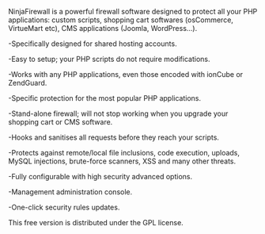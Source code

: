 NinjaFirewall is a powerful firewall software designed to protect all your PHP applications: custom scripts, shopping cart softwares (osCommerce, VirtueMart etc), CMS applications (Joomla, WordPress...).

-Specifically designed for shared hosting accounts.

-Easy to setup; your PHP scripts do not require modifications.

-Works with any PHP applications, even those encoded with ionCube or ZendGuard.

-Specific protection for the most popular PHP applications.

-Stand-alone firewall; will not stop working when you upgrade your shopping cart or CMS software.

-Hooks and sanitises all requests before they reach your scripts.

-Protects against remote/local file inclusions, code execution, uploads, MySQL injections, brute-force scanners, XSS and many other threats.

-Fully configurable with high security advanced options.

-Management administration console.

-One-click security rules updates.


This free version is distributed under the GPL license.